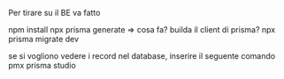Per tirare su il BE va fatto

npm install
npx prisma generate => cosa fa? builda il client di prisma?
npx prisma migrate dev

se si vogliono vedere i record nel database, inserire il seguente comando
pmx prisma studio

